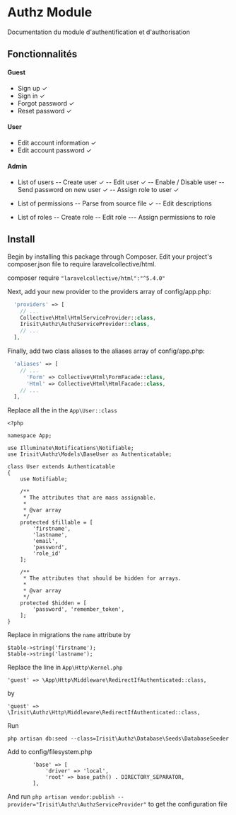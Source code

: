 # Authz Module

Documentation du module d'authentification et d'authorisation

## Fonctionnalités

#### Guest
- Sign up ✓
- Sign in ✓
- Forgot password ✓
- Reset password ✓

#### User
- Edit account information ✓
- Edit account password ✓

#### Admin
- List of users
-- Create user ✓
-- Edit user ✓
-- Enable / Disable user
-- Send password on new user ✓
-- Assign role to user ✓

- List of permissions 
-- Parse from source file ✓
-- Edit descriptions

- List of roles
-- Create role
-- Edit role 
--- Assign permissions to role

## Install

Begin by installing this package through Composer. Edit your project's composer.json file to require laravelcollective/html.

composer require `"laravelcollective/html":"^5.4.0"`

Next, add your new provider to the providers array of config/app.php:

```php
  'providers' => [
    // ...
    Collective\Html\HtmlServiceProvider::class,
    Irisit\Authz\AuthzServiceProvider::class,
    // ...
  ],
```

Finally, add two class aliases to the aliases array of config/app.php:

```php
  'aliases' => [
    // ...
      'Form' => Collective\Html\FormFacade::class,
      'Html' => Collective\Html\HtmlFacade::class,
    // ...
  ],
```

Replace all the in the `App\User::class`
```
<?php

namespace App;

use Illuminate\Notifications\Notifiable;
use Irisit\Authz\Models\BaseUser as Authenticatable;

class User extends Authenticatable
{
    use Notifiable;

    /**
     * The attributes that are mass assignable.
     *
     * @var array
     */
    protected $fillable = [
        'firstname',
        'lastname',
        'email',
        'password',
        'role_id'
    ];

    /**
     * The attributes that should be hidden for arrays.
     *
     * @var array
     */
    protected $hidden = [
        'password', 'remember_token',
    ];
}
```


Replace in migrations the `name` attribute by 
```
$table->string('firstname');
$table->string('lastname'); 
```

Replace the line in `App\Http\Kernel.php`

`'guest' => \App\Http\Middleware\RedirectIfAuthenticated::class,`

by

`'guest' => \Irisit\Authz\Http\Middleware\RedirectIfAuthenticated::class,`


Run 

`php artisan db:seed --class=Irisit\Authz\Database\Seeds\DatabaseSeeder`

Add to config/filesystem.php

```
        'base' => [
            'driver' => 'local',
            'root' => base_path() . DIRECTORY_SEPARATOR,
        ],
```


And run `php artisan vendor:publish --provider="Irisit\Authz\AuthzServiceProvider"` to get the configuration file
